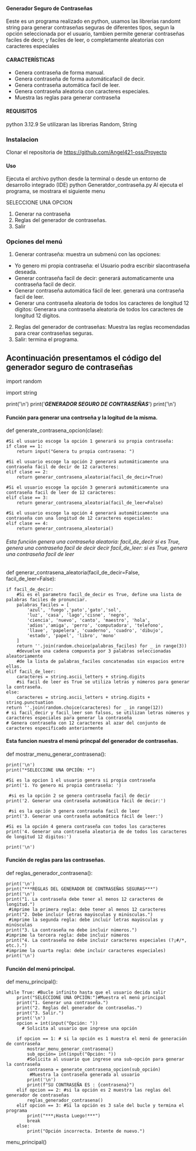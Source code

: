 #### Generador Seguro de Contraseñas
Eeste es un programa realizado en python, usamos las librerias randomt string para generar contraseñas seguras de diferentes tipos, segun la opción seleccionada por el usuario, tambien permite generar contraseñas faciles de decir, y faciles de leer, o completamente aleatorias con caracteres especiales	
#### CARACTERÍSTICAS
- Genera contraseña de forma manual.
- Genera contraseña de forma automáticafacil de decir.
- Genera contraseña automática facil de leer.
- Genera contraseña aleatoria con caracteres especiales.
- Muestra las reglas para generar contraseña 
####  REQUISITOS
python 3.12.9
Se utilizaran las librerias Random, String
### Instalacion
Clonar el repositoria de https://github.com/Angel421-oss/Proyecto
#### Uso
Ejecuta el archivo python desde la terminal o desde un entorno de desarrollo integrado (IDE)
python Generatdor_contraseña.py
Al ejecuta el programa, se mostrara el siguiente menu

SELECCIONE UNA OPCION
1. Generar na contraseña
2. Reglas del generador de contraseñas.
3. Salir
###  Opciones del menú
1.   Generar contraseña: muestra un submenú con las opciones: 
- Yo genero mi propia contraseña: el Usuario podra escribir slacontraseña deseada.
- Generar contraseña facil de decir: generará automaticamente una contraseña facil de decir.
- Generar contraseña automática fácil de leer. generará una contraseña facil de leer.
- Generar una contraseña aleatoria de todos los caracteres de longitud 12 dígitos: Generara una contraseña aleatoria de 
       todos los caracteres de longitud 12 digitos.
2. Reglas del 	   generador de contraseñas: Muestra las reglas recomendadas para crear contraseñas seguras.
3. Salir: termina el programa.

## Acontinuación presentamos el código del generador seguro de contraseñas

import random

import string

print('\n')
print('***GENERADOR SEGURO DE CONTRASEÑAS***')
print('\n')

#### Función para generar una contrseña  y la logitud de la misma.
def generate_contrasena_opcion(clase):

    #Si el usuario escoge la opción 1 generará su propia contraseña:
    if clase == 1:
        return input("Genera tu propia contrasena: ")
        
    #Si el usuario escoge la opción 2 generará automáticamente una contraseña fácil de decir de 12 caracteres:
    elif clase == 2:
        return generar_contrasena_aleatoria(facil_de_decir=True)
        
    #Si el usuario escoge la opción 3 generará automáticamente una contraseña facil de leer de 12 caracteres:
    elif clase == 3:
        return generar_contrasena_aleatoria(facil_de_leer=False)
        
    #Si el usuario escoge la opción 4 generará automáticamente una contraseña con una longitud de 12 caracteres especiales:
    elif clase == 4:
        return generar_contrasena_aleatoria()
        
###### Esta función genera una contraseña aleatoria: facil_de_decir si es True, genera una contraseña facil de decir decir facil_de_leer: si es True, genera una contraseña facil de leer
def  generar_contrasena_aleatoria(facil_de_decir=False, facil_de_leer=False):

    if facil_de_decir:
        #Si es el parametro facil_de_decir es True, define una lista de palabras faciles de pronunciar.
        palabras_faciles = [
            'azul', 'fuego','pato','gato','sol', 
            'luz', 'casa', 'lago','cisne', 'negro',
            'ciencia', 'nuevo', 'canto', 'maestro', 'hola',
            'adios','amiga', 'perro', 'computadora', 'telefono',
            'llave', 'papelera', 'cuaderno', 'cuadro', 'dibujo',
            'estado', 'papel', 'libro', 'mono'
        ]
        return ''.join(random.choice(palabras_faciles) for _ in range(3))
        #devuelve una cadena compuesta por 3 palabras seleccionadas aleatoriamente
        #de la lista de palabras_faciles concatenadas sin espacios entre ellas. 
    elif facil_de_leer:
        caracteres = string.ascii_letters + string.digits 
        #si facil de leer es True se utiliza letras y números para generar la contraseña. 
    else:
        caracteres = string.ascii_letters + string.digits + string.punctuation
    return ''.join(random.choice(caracteres) for _ in range(12))
    # si facil_decir y facil_leer son falsos, se utilizan letras números y caractéres especiales para generar la contraseña
    # Genera contraseña con 12 caracteres al azar del conjunto de caracteres especificado anteriormente
    
#### Esta funcion nuestra el menú princpal del generador de contraseñas.
def mostrar_menu_generar_contrasena(): 

    print('\n')
    print("*SELECCIONE UNA OPCIÓN: *")
    
    #Si es la opcion 1 el usuario genera si propia contraseña
    print('1. Yo genero mi propia contraseña: ')
    
     #si es la opción 2 se genera contraseña facil de decir
    print('2. Generar una contraseña automática fácil de decir:')
    
     #si es la opción 3 genera contraseña facil de leer
    print('3. Generar una contraseña automática fácil de leer:')
    
    #Si es la opción 4 genera contraseña con todos los caracteres
    print('4. Generar una contraseña aleatoria de de todos los caracteres de longitud 12 digitos:')
     
    print('\n')

#### Función de reglas para las contraseñas.
def reglas_generador_contrasena():
    
    print('\n')
    print("***REGLAS DEL GENERADOR DE CONTRASEÑAS SEGURAS***")
    print('\n')
    print("1. La contraseña debe tener al menos 12 caracteres de longitud.")
     #imprime la primera regla: debe tener al menos 12 caracteres
    print("2. Debe incluir letras mayúsculas y minúsculas.")
     #imprime la segunda regla: debe incluir letras mayúsculas y minúsculas
    print("3. La contraseña no debe incluir números.")
    #imprime la tercera regla: debe incluir números
    print("4. La contraseña no debe incluir caracteres especiales (?¡#/*, etc.).")
    #imprime la cuarta regla: debe incluir caracteres especiales)
    print('\n')
#### Función del menú principal.
def menu_principal():
   
    while True: #Bucle infinito hasta que el usuario decida salir  
        print("SELECCIONE UNA OPCIÓN:")#Muestra el menú principal
        print("1. Generar una contraseña.")
        print("2. Reglas del generador de contraseñas.")
        print("3. Salir.")  
        print('\n')
        opcion = int(input("Opción: "))
          # Solicita al usuario que ingrese una opción

        if opcion == 1: # si la opción es 1 muestra el menú de generación de contraseña
            mostrar_menu_generar_contrasena()
            sub_opción= int(input("Opción: "))
            #Solicita al usuario que ingrese una sub-opción para generar la contraseña
            contrasena = generate_contrasena_opcion(sub_opción)
             #Muestra la contraseña generada al usuario
            print('\n')
            print(f"SU CONTRASEÑA ES : {contrasena}")
        elif opcion == 2: #si la opción es 2 muestra las reglas del generador de contraseñas
            reglas_generador_contrasena()
        elif opcion == 3: #Si la opción es 3 sale del bucle y termina el programa
            print("***¡Hasta Luego!***")
            break
        else:
            print("Opción incorrecta. Intente de nuevo.")

menu_principal()
